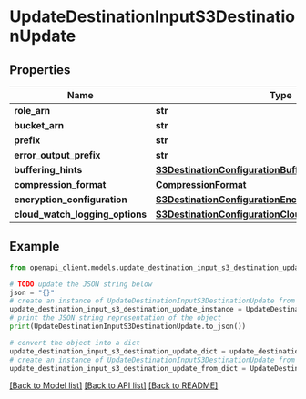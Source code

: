 # UpdateDestinationInputS3DestinationUpdate


## Properties

Name | Type | Description | Notes
------------ | ------------- | ------------- | -------------
**role_arn** | **str** |  | [optional] 
**bucket_arn** | **str** |  | [optional] 
**prefix** | **str** |  | [optional] 
**error_output_prefix** | **str** |  | [optional] 
**buffering_hints** | [**S3DestinationConfigurationBufferingHints**](S3DestinationConfigurationBufferingHints.md) |  | [optional] 
**compression_format** | [**CompressionFormat**](CompressionFormat.md) |  | [optional] 
**encryption_configuration** | [**S3DestinationConfigurationEncryptionConfiguration**](S3DestinationConfigurationEncryptionConfiguration.md) |  | [optional] 
**cloud_watch_logging_options** | [**S3DestinationConfigurationCloudWatchLoggingOptions**](S3DestinationConfigurationCloudWatchLoggingOptions.md) |  | [optional] 

## Example

```python
from openapi_client.models.update_destination_input_s3_destination_update import UpdateDestinationInputS3DestinationUpdate

# TODO update the JSON string below
json = "{}"
# create an instance of UpdateDestinationInputS3DestinationUpdate from a JSON string
update_destination_input_s3_destination_update_instance = UpdateDestinationInputS3DestinationUpdate.from_json(json)
# print the JSON string representation of the object
print(UpdateDestinationInputS3DestinationUpdate.to_json())

# convert the object into a dict
update_destination_input_s3_destination_update_dict = update_destination_input_s3_destination_update_instance.to_dict()
# create an instance of UpdateDestinationInputS3DestinationUpdate from a dict
update_destination_input_s3_destination_update_from_dict = UpdateDestinationInputS3DestinationUpdate.from_dict(update_destination_input_s3_destination_update_dict)
```
[[Back to Model list]](../README.md#documentation-for-models) [[Back to API list]](../README.md#documentation-for-api-endpoints) [[Back to README]](../README.md)


